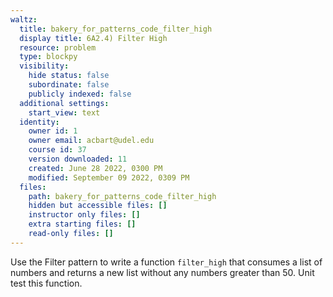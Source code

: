 ```yaml
---
waltz:
  title: bakery_for_patterns_code_filter_high
  display title: 6A2.4) Filter High
  resource: problem
  type: blockpy
  visibility:
    hide status: false
    subordinate: false
    publicly indexed: false
  additional settings:
    start_view: text
  identity:
    owner id: 1
    owner email: acbart@udel.edu
    course id: 37
    version downloaded: 11
    created: June 28 2022, 0300 PM
    modified: September 09 2022, 0309 PM
  files:
    path: bakery_for_patterns_code_filter_high
    hidden but accessible files: []
    instructor only files: []
    extra starting files: []
    read-only files: []
---
```

Use the Filter pattern to write a function <code>filter_high</code> that consumes a list of numbers and returns a new list without any numbers greater than 50. Unit test this function.